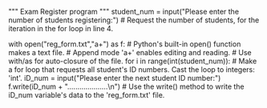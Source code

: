 """ Exam Register program """
student_num = input("Please enter the number of students registering:") # Request the number of students, for the iteration in the for loop in line 4.

with open("reg_form.txt","a+") as f: # Python's built-in open() function makes a text file. # Append mode 'a+' enables editing and reading. # Use with/as for auto-closure of the file.
    for i in range(int(student_num)): # Make a for loop that requests all student's ID numbers. Cast the loop to integers: 'int'.
        iD_num = input("Please enter the next student ID number:")
        f.write(iD_num + "....................\n") # Use the write() method to write the iD_num variable's data to the 'reg_form.txt' file.

